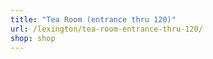 ```yaml
---
title: "Tea Room (entrance thru 120)"
url: /lexington/tea-room-entrance-thru-120/
shop: shop
---
```

